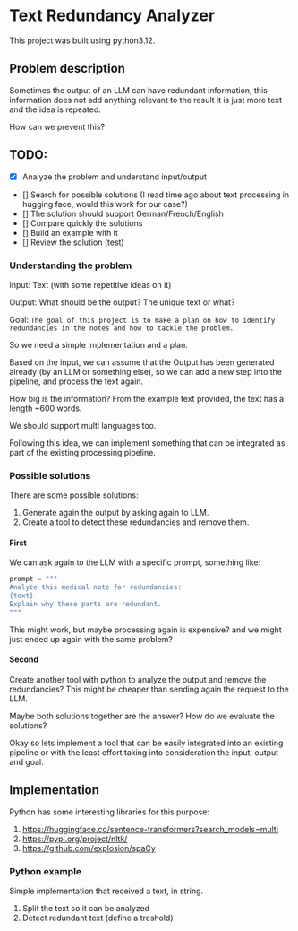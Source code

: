 # Text Redundancy Analyzer

This project was built using python3.12.


## Problem description

Sometimes the output of an LLM can have redundant information, this information does not add anything relevant to the result it is just more text and the idea is repeated.

How can we prevent this?



## TODO:

- [x] Analyze the problem and understand input/output
- [] Search for possible solutions (I read time ago about text processing in hugging face, would this work for our case?)
- [] The solution should support German/French/English
- [] Compare quickly the solutions
- [] Build an example with it
- [] Review the solution (test)

### Understanding the problem

Input: Text (with some repetitive ideas on it)

Output: What should be the output? The unique text or what?

Goal: `The goal of this project is to make a plan on how to identify redundancies in the notes and how to tackle the problem.`

So we need a simple implementation and a plan.

Based on the input, we can assume that the Output has been generated already (by an LLM or something else), so we can add a new step into the pipeline, and process the text again.

How big is the information?
From the example text provided, the text has a length ~600 words.

We should support multi languages too.

Following this idea, we can implement something that can be integrated as part of the existing processing pipeline.



### Possible solutions

There are some possible solutions:
1. Generate again the output by asking again to LLM.
2. Create a tool to detect these redundancies and remove them.

#### First

We can ask again to the LLM with a specific prompt, something like:

```python
prompt = """
Analyze this medical note for redundancies:
{text}
Explain why these parts are redundant.
"""
```
This might work, but maybe processing again is expensive? and we might just ended up again with the same problem?

#### Second

Create another tool with python to analyze the output and remove the redundancies?
This might be cheaper than sending again the request to the LLM.


Maybe both solutions together are the answer? 
How do we evaluate the solutions?

Okay so lets implement a tool that can be easily integrated into an existing pipeline or with the least effort taking into consideration the input, output and goal.

## Implementation

Python has some interesting libraries for this purpose:
1. https://huggingface.co/sentence-transformers?search_models=multi
2. https://pypi.org/project/nltk/
3. https://github.com/explosion/spaCy

### Python example

Simple implementation that received a text, in string.

1. Split the text so it can be analyzed
1. Detect redundant text (define a treshold)